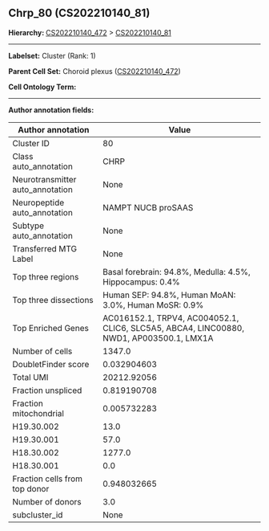 ## Chrp_80 (CS202210140_81)
<b>Hierarchy: </b>
[CS202210140_472](https://purl.brain-bican.org/taxonomy/CS202210140#CS202210140_472) >
[CS202210140_81](https://purl.brain-bican.org/taxonomy/CS202210140#CS202210140_81)

---


**Labelset:** Cluster (Rank: 1)

**Parent Cell Set:** Choroid plexus ([CS202210140_472](https://purl.brain-bican.org/taxonomy/CS202210140#CS202210140_472))



**Cell Ontology Term:** 

[MARKER GENES.]: #


---

[TRANSFERRED ANNOTATIONS.]: #


[AUTHOR ANNOTATION FIELDS.]: #


**Author annotation fields:**

| Author annotation | Value |
|-------------------|-------|
|Cluster ID|80|
|Class auto_annotation|CHRP|
|Neurotransmitter auto_annotation|None|
|Neuropeptide auto_annotation|NAMPT NUCB proSAAS|
|Subtype auto_annotation|None|
|Transferred MTG Label|None|
|Top three regions|Basal forebrain: 94.8%, Medulla: 4.5%, Hippocampus: 0.4%|
|Top three dissections|Human SEP: 94.8%, Human MoAN: 3.0%, Human MoSR: 0.9%|
|Top Enriched Genes|AC016152.1, TRPV4, AC004052.1, CLIC6, SLC5A5, ABCA4, LINC00880, NWD1, AP003500.1, LMX1A|
|Number of cells|1347.0|
|DoubletFinder score|0.032904603|
|Total UMI|20212.92056|
|Fraction unspliced|0.819190708|
|Fraction mitochondrial|0.005732283|
|H19.30.002|13.0|
|H19.30.001|57.0|
|H18.30.002|1277.0|
|H18.30.001|0.0|
|Fraction cells from top donor|0.948032665|
|Number of donors|3.0|
|subcluster_id|None|
